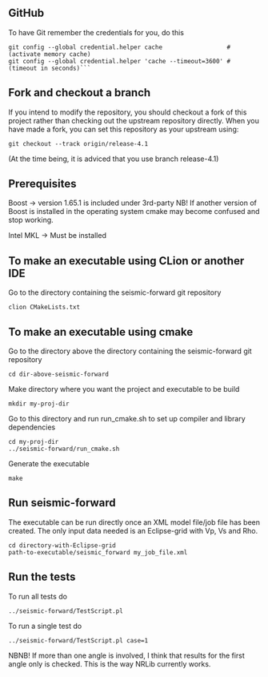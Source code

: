 ## GitHub

To have Git remember the credentials for you, do this

```
git config --global credential.helper cache                  # (activate memory cache)
git config --global credential.helper 'cache --timeout=3600' # (timeout in seconds)```
```

## Fork and checkout a branch

If you intend to modify the repository, you should checkout a fork of this
project rather than checking out the upstream repository directly. When you
have made a fork, you can set this repository as your upstream using:

```
git checkout --track origin/release-4.1
```
(At the time being, it is adviced that you use branch release-4.1)


## Prerequisites

  Boost     -> version 1.65.1 is included under 3rd-party
               NB! If another version of Boost is installed in the operating
               system cmake may become confused and stop working.

  Intel MKL -> Must be installed


## To make an executable using CLion or another IDE

Go to the directory containing the seismic-forward git repository

```
clion CMakeLists.txt
```


## To make an executable using cmake

Go to the directory above the directory containing the seismic-forward git repository

```
cd dir-above-seismic-forward
```
Make directory where you want the project and executable to be build

```
mkdir my-proj-dir
```

Go to this directory and run run_cmake.sh to set up compiler and library dependencies

```
cd my-proj-dir
../seismic-forward/run_cmake.sh
```

Generate the executable

```
make
```


## Run seismic-forward

The executable can be run directly once an XML model file/job file has been created. The only input data needed is an Eclipse-grid with Vp, Vs and Rho.

```
cd directory-with-Eclipse-grid
path-to-executable/seismic_forward my_job_file.xml
```


## Run the tests

To run all tests do

```
../seismic-forward/TestScript.pl
```

To run a single test do

```
../seismic-forward/TestScript.pl case=1
```

NBNB! If more than one angle is involved, I think that results for the first angle only is checked. This is the way NRLib currently works.
